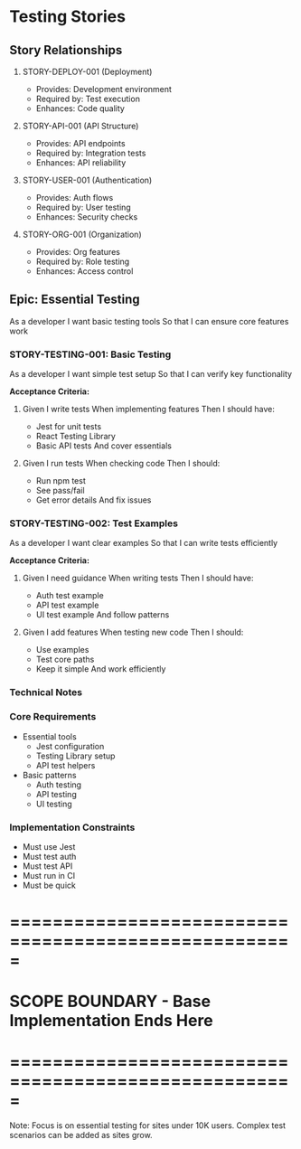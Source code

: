 # Testing Stories

## Story Relationships
1. STORY-DEPLOY-001 (Deployment)
   - Provides: Development environment
   - Required by: Test execution
   - Enhances: Code quality

2. STORY-API-001 (API Structure)
   - Provides: API endpoints
   - Required by: Integration tests
   - Enhances: API reliability

3. STORY-USER-001 (Authentication)
   - Provides: Auth flows
   - Required by: User testing
   - Enhances: Security checks

4. STORY-ORG-001 (Organization)
   - Provides: Org features
   - Required by: Role testing
   - Enhances: Access control

## Epic: Essential Testing
As a developer
I want basic testing tools
So that I can ensure core features work

### STORY-TESTING-001: Basic Testing
As a developer
I want simple test setup
So that I can verify key functionality

**Acceptance Criteria:**
1. Given I write tests
   When implementing features
   Then I should have:
   - Jest for unit tests
   - React Testing Library
   - Basic API tests
   And cover essentials

2. Given I run tests
   When checking code
   Then I should:
   - Run npm test
   - See pass/fail
   - Get error details
   And fix issues

### STORY-TESTING-002: Test Examples
As a developer
I want clear examples
So that I can write tests efficiently

**Acceptance Criteria:**
1. Given I need guidance
   When writing tests
   Then I should have:
   - Auth test example
   - API test example
   - UI test example
   And follow patterns

2. Given I add features
   When testing new code
   Then I should:
   - Use examples
   - Test core paths
   - Keep it simple
   And work efficiently

### Technical Notes

### Core Requirements
- Essential tools
  - Jest configuration
  - Testing Library setup
  - API test helpers
- Basic patterns
  - Auth testing
  - API testing
  - UI testing

### Implementation Constraints
- Must use Jest
- Must test auth
- Must test API
- Must run in CI
- Must be quick

# =====================================================
# SCOPE BOUNDARY - Base Implementation Ends Here
# =====================================================

Note: Focus is on essential testing for sites under 10K users.
Complex test scenarios can be added as sites grow. 